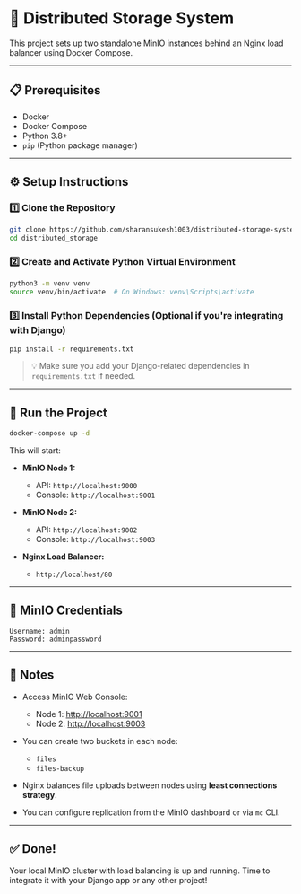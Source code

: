# 🚀 Distributed Storage System

This project sets up two standalone MinIO instances behind an Nginx load balancer using Docker Compose.

---

## 📋 Prerequisites

- Docker
- Docker Compose
- Python 3.8+
- `pip` (Python package manager)

---

## ⚙️ Setup Instructions

### 1️⃣ Clone the Repository

```bash
git clone https://github.com/sharansukesh1003/distributed-storage-system.git
cd distributed_storage
```

### 2️⃣ Create and Activate Python Virtual Environment

```bash
python3 -m venv venv
source venv/bin/activate  # On Windows: venv\Scripts\activate
```

### 3️⃣ Install Python Dependencies (Optional if you're integrating with Django)

```bash
pip install -r requirements.txt
```

> 💡 Make sure you add your Django-related dependencies in `requirements.txt` if needed.

---

## 🚀 Run the Project

```bash
docker-compose up -d
```

This will start:

- **MinIO Node 1:**

  - API: `http://localhost:9000`
  - Console: `http://localhost:9001`

- **MinIO Node 2:**

  - API: `http://localhost:9002`
  - Console: `http://localhost:9003`

- **Nginx Load Balancer:**
  - `http://localhost/80`

---

## 🔐 MinIO Credentials

```
Username: admin
Password: adminpassword
```

---

## 📌 Notes

- Access MinIO Web Console:

  - Node 1: [http://localhost:9001](http://localhost:9001)
  - Node 2: [http://localhost:9003](http://localhost:9003)

- You can create two buckets in each node:

  - `files`
  - `files-backup`

- Nginx balances file uploads between nodes using **least connections strategy**.

- You can configure replication from the MinIO dashboard or via `mc` CLI.

---

## ✅ Done!

Your local MinIO cluster with load balancing is up and running. Time to integrate it with your Django app or any other project!
